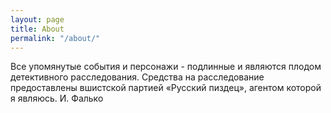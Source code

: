 ```yaml
---
layout: page
title: About
permalink: "/about/"
---
```


Все упомянутые события и персонажи - подлинные и являются плодом детективного расследования. Средства на расследование предоставлены вшистской партией «Русский пиздец», агентом которой я являюсь. И. Фалько
